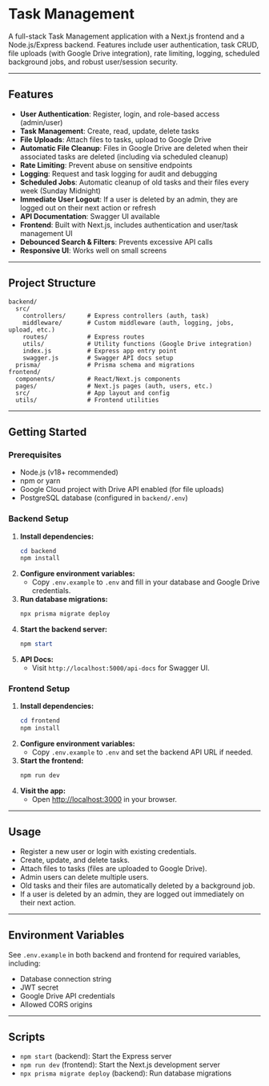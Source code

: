 # Task Management

A full-stack Task Management application with a Next.js frontend and a Node.js/Express backend. Features include user authentication, task CRUD, file uploads (with Google Drive integration), rate limiting, logging, scheduled background jobs, and robust user/session security.

---

## Features

- **User Authentication**: Register, login, and role-based access (admin/user)
- **Task Management**: Create, read, update, delete tasks
- **File Uploads**: Attach files to tasks, upload to Google Drive
- **Automatic File Cleanup**: Files in Google Drive are deleted when their associated tasks are deleted (including via scheduled cleanup)
- **Rate Limiting**: Prevent abuse on sensitive endpoints
- **Logging**: Request and task logging for audit and debugging
- **Scheduled Jobs**: Automatic cleanup of old tasks and their files every week (Sunday Midnight)
- **Immediate User Logout**: If a user is deleted by an admin, they are logged out on their next action or refresh
- **API Documentation**: Swagger UI available
- **Frontend**: Built with Next.js, includes authentication and user/task management UI
- **Debounced Search & Filters**: Prevents excessive API calls
- **Responsive UI**: Works well on small screens

---

## Project Structure

```
backend/
  src/
    controllers/      # Express controllers (auth, task)
    middleware/       # Custom middleware (auth, logging, jobs, upload, etc.)
    routes/           # Express routes
    utils/            # Utility functions (Google Drive integration)
    index.js          # Express app entry point
    swagger.js        # Swagger API docs setup
  prisma/             # Prisma schema and migrations
frontend/
  components/         # React/Next.js components
  pages/              # Next.js pages (auth, users, etc.)
  src/                # App layout and config
  utils/              # Frontend utilities
```

---

## Getting Started

### Prerequisites
- Node.js (v18+ recommended)
- npm or yarn
- Google Cloud project with Drive API enabled (for file uploads)
- PostgreSQL database (configured in `backend/.env`)

### Backend Setup
1. **Install dependencies:**
   ```powershell
   cd backend
   npm install
   ```
2. **Configure environment variables:**
   - Copy `.env.example` to `.env` and fill in your database and Google Drive credentials.
3. **Run database migrations:**
   ```powershell
   npx prisma migrate deploy
   ```
4. **Start the backend server:**
   ```powershell
   npm start
   ```
5. **API Docs:**
   - Visit `http://localhost:5000/api-docs` for Swagger UI.

### Frontend Setup
1. **Install dependencies:**
   ```powershell
   cd frontend
   npm install
   ```
2. **Configure environment variables:**
   - Copy `.env.example` to `.env` and set the backend API URL if needed.
3. **Start the frontend:**
   ```powershell
   npm run dev
   ```
4. **Visit the app:**
   - Open [http://localhost:3000](http://localhost:3000) in your browser.

---

## Usage
- Register a new user or login with existing credentials.
- Create, update, and delete tasks.
- Attach files to tasks (files are uploaded to Google Drive).
- Admin users can delete multiple users.
- Old tasks and their files are automatically deleted by a background job.
- If a user is deleted by an admin, they are logged out immediately on their next action.

---

## Environment Variables
See `.env.example` in both backend and frontend for required variables, including:
- Database connection string
- JWT secret
- Google Drive API credentials
- Allowed CORS origins

---

## Scripts
- `npm start` (backend): Start the Express server
- `npm run dev` (frontend): Start the Next.js development server
- `npx prisma migrate deploy` (backend): Run database migrations